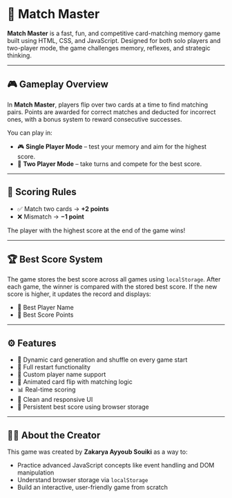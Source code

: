 # 🧠 Match Master

**Match Master** is a fast, fun, and competitive card-matching memory game built using HTML, CSS, and JavaScript. Designed for both solo players and two-player mode, the game challenges memory, reflexes, and strategic thinking.

---

## 🎮 Gameplay Overview

In **Match Master**, players flip over two cards at a time to find matching pairs. Points are awarded for correct matches and deducted for incorrect ones, with a bonus system to reward consecutive successes.

You can play in:
- 🎮 **Single Player Mode** – test your memory and aim for the highest score.
- 👥 **Two Player Mode** – take turns and compete for the best score.

---

## 🧠 Scoring Rules

- ✅ Match two cards → **+2 points**
- ❌ Mismatch → **−1 point**

The player with the highest score at the end of the game wins!

---

## 🏆 Best Score System

The game stores the best score across all games using `localStorage`. After each game, the winner is compared with the stored best score. If the new score is higher, it updates the record and displays:

- 🥇 Best Player Name
- 🧮 Best Score Points

---

## ⚙️ Features

- 🌟 Dynamic card generation and shuffle on every game start
- 🔁 Full restart functionality
- 👤 Custom player name support
- 🧩 Animated card flip with matching logic
- 📊 Real-time scoring
- 🧼 Clean and responsive UI
- 💾 Persistent best score using browser storage

---

## 🧑‍💻 About the Creator

This game was created by **Zakarya Ayyoub Souiki** as a way to:
- Practice advanced JavaScript concepts like event handling and DOM manipulation
- Understand browser storage via `localStorage`
- Build an interactive, user-friendly game from scratch
